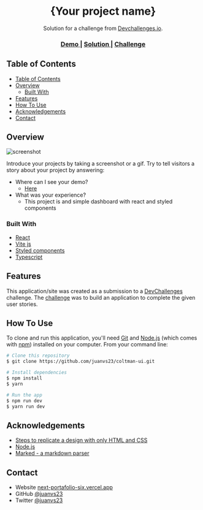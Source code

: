 <!-- Please update value in the {}  -->

<h1 align="center">{Your project name}</h1>

<div align="center">
   Solution for a challenge from  <a href="http://devchallenges.io" target="_blank">Devchallenges.io</a>.
</div>

<div align="center">
  <h3>
    <a href="https://coltman-ui.surge.sh/">
      Demo
    </a>
    <span> | </span>
    <a href="https://github.com/juanvs23/coltman-ui">
      Solution
    </a>
    <span> | </span>
    <a href="https://devchallenges.io/challenges/ohgVTyJCbm5OZyTB2gNY">
      Challenge
    </a>
  </h3>
</div>

<!-- TABLE OF CONTENTS -->

## Table of Contents

- [Table of Contents](#table-of-contents)
- [Overview](#overview)
  - [Built With](#built-with)
- [Features](#features)
- [How To Use](#how-to-use)
- [Acknowledgements](#acknowledgements)
- [Contact](#contact)

<!-- OVERVIEW -->

## Overview

![screenshot](https://i.imgur.com/7Q90OkT.jpg)

Introduce your projects by taking a screenshot or a gif. Try to tell visitors a story about your project by answering:

- Where can I see your demo?
  - [Here](https://coltman-ui.surge.sh/) 
- What was your experience?
  - This project is and simple dashboard with react and styled components


### Built With

<!-- This section should list any major frameworks that you built your project using. Here are a few examples.-->

- [React](https://reactjs.org/)
- [Vite js](https://vitejs.dev/)
- [Styled components](https://styled-components.com/)
- [Typescript](https://www.typescriptlang.org/)

## Features

<!-- List the features of your application or follow the template. Don't share the figma file here :) -->

This application/site was created as a submission to a [DevChallenges](https://devchallenges.io/challenges) challenge. The [challenge](https://devchallenges.io/challenges/ohgVTyJCbm5OZyTB2gNY) was to build an application to complete the given user stories.

## How To Use

<!-- This is an example, please update according to your application -->

To clone and run this application, you'll need [Git](https://git-scm.com) and [Node.js](https://nodejs.org/en/download/) (which comes with [npm](http://npmjs.com)) installed on your computer. From your command line:

```bash
# Clone this repository
$ git clone https://github.com/juanvs23/coltman-ui.git

# Install dependencies
$ npm install
$ yarn

# Run the app
$ npm run dev
$ yarn run dev
```

## Acknowledgements

<!-- This section should list any articles or add-ons/plugins that helps you to complete the project. This is optional but it will help you in the future. For exmpale -->

- [Steps to replicate a design with only HTML and CSS](https://devchallenges-blogs.web.app/how-to-replicate-design/)
- [Node.js](https://nodejs.org/)
- [Marked - a markdown parser](https://github.com/chjj/marked)

## Contact

- Website [next-portafolio-six.vercel.app](https://next-portafolio-six.vercel.app/)
- GitHub [@juanvs23](https://github.com/juanvs23/)
- Twitter [@juanvs23](https://twitter.com/juanvs23)
